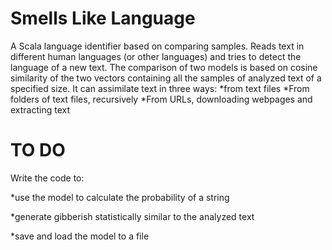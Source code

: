 Smells Like Language
====================

A Scala language identifier based on comparing samples. Reads text in different human languages (or other languages) and tries to detect the language of a new text.
The comparison of two models is based on cosine similarity of the two vectors containing all the samples of analyzed text of a specified size.
It can assimilate text in three ways:
*from text files
*From folders of text files, recursively
*From URLs, downloading webpages and extracting text



TO DO
=====
Write the code to:

*use the model to calculate the probability of a string

*generate gibberish statistically similar to the analyzed text

*save and load the model to a file


